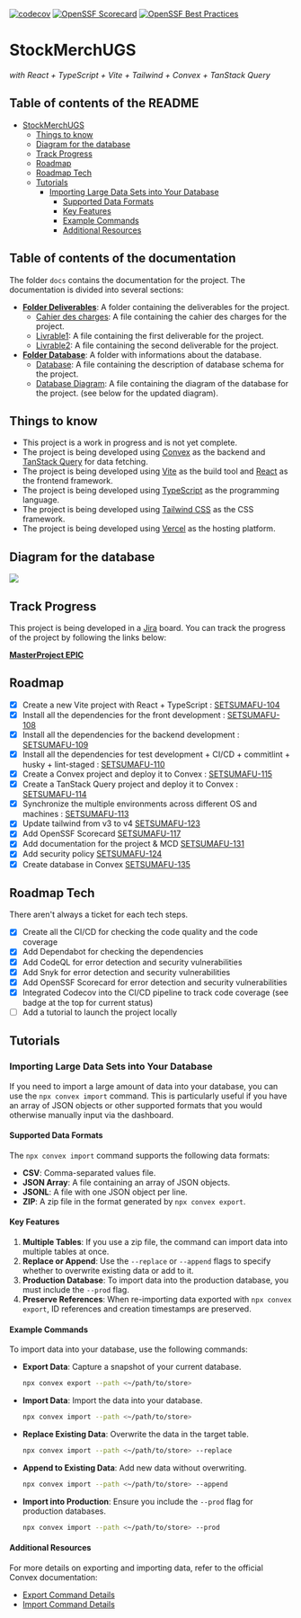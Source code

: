 [![codecov](https://codecov.io/gh/plugveg/stock-merch-ugs/branch/main/graph/badge.svg)](https://codecov.io/gh/plugveg/stock-merch-ugs)
[![OpenSSF Scorecard](https://api.scorecard.dev/projects/github.com/plugveg/stock-merch-ugs/badge)](https://scorecard.dev/viewer/?uri=github.com/plugveg/stock-merch-ugs)
[![OpenSSF Best Practices](https://www.bestpractices.dev/projects/10495/badge)](https://www.bestpractices.dev/projects/10495)

# StockMerchUGS

_with React + TypeScript + Vite + Tailwind + Convex + TanStack Query_

## Table of contents of the README

- [StockMerchUGS](#stockmerchugs)
  - [Things to know](#things-to-know)
  - [Diagram for the database](#diagram-for-the-database)
  - [Track Progress](#track-progress)
  - [Roadmap](#roadmap)
  - [Roadmap Tech](#roadmap-tech)
  - [Tutorials](#tutorials)
    - [Importing Large Data Sets into Your Database](#importing-large-data-sets-into-your-database)
      - [Supported Data Formats](#supported-data-formats)
      - [Key Features](#key-features)
      - [Example Commands](#example-commands)
      - [Additional Resources](#additional-resources)

## Table of contents of the documentation

The folder `docs` contains the documentation for the project. The documentation is divided into several sections:

- **[Folder Deliverables](docs/deliverables)**: A folder containing the deliverables for the project.
  - [Cahier des charges](docs/deliverables/Cahier-des-charges_StockMerchUGS.pdf): A file containing the cahier des charges for the project.
  - [Livrable1](docs/deliverables/Livrable1.pdf): A file containing the first deliverable for the project.
  - [Livrable2](docs/deliverables/Livrable2.pdf): A file containing the second deliverable for the project.
- **[Folder Database](docs/database)**: A folder with informations about the database.
  - [Database](docs/database/BDD_Stock-merch-UGS.pdf): A file containing the description of database schema for the project.
  - [Database Diagram](docs/database/SchemaBDD-StockMerchUGS.png): A file containing the diagram of the database for the project. (see below for the updated diagram).

## Things to know

- This project is a work in progress and is not yet complete.
- The project is being developed using [Convex](https://docs.convex.dev/) as the backend and [TanStack Query](https://tanstack.com/query/latest) for data fetching.
- The project is being developed using [Vite](https://vitejs.dev/) as the build tool and [React](https://reactjs.org/) as the frontend framework.
- The project is being developed using [TypeScript](https://www.typescriptlang.org/) as the programming language.
- The project is being developed using [Tailwind CSS](https://tailwindcss.com/) as the CSS framework.
- The project is being developed using [Vercel](https://vercel.com/) as the hosting platform.

## Diagram for the database

![](https://app.eraser.io/workspace/do9LGbVDtteqDT7RNgEr/preview?elements=EvbIxxzfS2aiPggn8rcm-g&type=embed)

## Track Progress

This project is being developed in a [Jira](https://www.atlassian.com/software/jira) board. You can track the progress of the project by following the links below:

**[MasterProject EPIC](https://setsumafuyu.atlassian.net/browse/SETSUMAFU-100)**

## Roadmap

- [x] Create a new Vite project with React + TypeScript : [SETSUMAFU-104](https://setsumafuyu.atlassian.net/browse/SETSUMAFU-104)
- [x] Install all the dependencies for the front development : [SETSUMAFU-108](https://setsumafuyu.atlassian.net/browse/SETSUMAFU-108)
- [x] Install all the dependencies for the backend development : [SETSUMAFU-109](https://setsumafuyu.atlassian.net/browse/SETSUMAFU-109)
- [x] Install all the dependencies for test development + CI/CD + commitlint + husky + lint-staged : [SETSUMAFU-110](https://setsumafuyu.atlassian.net/browse/SETSUMAFU-110)
- [x] Create a Convex project and deploy it to Convex : [SETSUMAFU-115](https://setsumafuyu.atlassian.net/browse/SETSUMAFU-115)
- [x] Create a TanStack Query project and deploy it to Convex : [SETSUMAFU-114](https://setsumafuyu.atlassian.net/browse/SETSUMAFU-114)
- [x] Synchronize the multiple environments across different OS and machines : [SETSUMAFU-113](https://setsumafuyu.atlassian.net/browse/SETSUMAFU-113)
- [x] Update tailwind from v3 to v4 [SETSUMAFU-123](https://setsumafuyu.atlassian.net/browse/SETSUMAFU-123)
- [x] Add OpenSSF Scorecard [SETSUMAFU-117](https://setsumafuyu.atlassian.net/browse/SETSUMAFU-117)
- [x] Add documentation for the project & MCD [SETSUMAFU-131](https://setsumafuyu.atlassian.net/browse/SETSUMAFU-131)
- [x] Add security policy [SETSUMAFU-124](https://setsumafuyu.atlassian.net/browse/SETSUMAFU-124)
- [x] Create database in Convex [SETSUMAFU-135](https://setsumafuyu.atlassian.net/browse/SETSUMAFU-135)

## Roadmap Tech

There aren't always a ticket for each tech steps.

- [x] Create all the CI/CD for checking the code quality and the code coverage
- [x] Add Dependabot for checking the dependencies
- [x] Add CodeQL for error detection and security vulnerabilities
- [x] Add Snyk for error detection and security vulnerabilities
- [x] Add OpenSSF Scorecard for error detection and security vulnerabilities
- [x] Integrated Codecov into the CI/CD pipeline to track code coverage (see badge at the top for current status)
- [ ] Add a tutorial to launch the project locally

## Tutorials

### Importing Large Data Sets into Your Database

If you need to import a large amount of data into your database, you can use the `npx convex import` command. This is particularly useful if you have an array of JSON objects or other supported formats that you would otherwise manually input via the dashboard.

#### Supported Data Formats

The `npx convex import` command supports the following data formats:

- **CSV**: Comma-separated values file.
- **JSON Array**: A file containing an array of JSON objects.
- **JSONL**: A file with one JSON object per line.
- **ZIP**: A zip file in the format generated by `npx convex export`.

#### Key Features

1. **Multiple Tables**: If you use a zip file, the command can import data into multiple tables at once.
2. **Replace or Append**: Use the `--replace` or `--append` flags to specify whether to overwrite existing data or add to it.
3. **Production Database**: To import data into the production database, you must include the `--prod` flag.
4. **Preserve References**: When re-importing data exported with `npx convex export`, ID references and creation timestamps are preserved.

#### Example Commands

To import data into your database, use the following commands:

- **Export Data**: Capture a snapshot of your current database.

  ```bash
  npx convex export --path <~/path/to/store>
  ```

- **Import Data**: Import the data into your database.

  ```bash
  npx convex import --path <~/path/to/store>
  ```

- **Replace Existing Data**: Overwrite the data in the target table.

  ```bash
  npx convex import --path <~/path/to/store> --replace
  ```

- **Append to Existing Data**: Add new data without overwriting.

  ```bash
  npx convex import --path <~/path/to/store> --append
  ```

- **Import into Production**: Ensure you include the `--prod` flag for production databases.
  ```bash
  npx convex import --path <~/path/to/store> --prod
  ```

#### Additional Resources

For more details on exporting and importing data, refer to the official Convex documentation:

- [Export Command Details](https://docs.convex.dev/database/import-export/export)
- [Import Command Details](https://docs.convex.dev/database/import-export/import)
